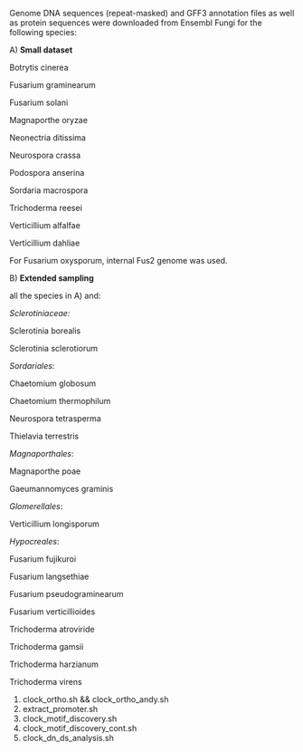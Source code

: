 Genome DNA sequences (repeat-masked) and GFF3 annotation files as well as protein sequences were downloaded from Ensembl Fungi for the following species:

A) **Small dataset**

Botrytis cinerea

Fusarium graminearum

Fusarium solani

Magnaporthe oryzae

Neonectria ditissima

Neurospora crassa

Podospora anserina

Sordaria macrospora

Trichoderma reesei

Verticillium alfalfae

Verticillium dahliae

For Fusarium oxysporum, internal Fus2 genome was used.




B) **Extended sampling**

all the species in A) and:

*Sclerotiniaceae:*

Sclerotinia borealis

Sclerotinia sclerotiorum


*Sordariales*:

Chaetomium globosum

Chaetomium thermophilum

Neurospora tetrasperma

Thielavia terrestris

*Magnaporthales*:

Magnaporthe poae

Gaeumannomyces graminis


*Glomerellales*:

Verticillium longisporum


*Hypocreales*:

Fusarium fujikuroi

Fusarium langsethiae

Fusarium pseudograminearum

Fusarium verticillioides

Trichoderma atroviride

Trichoderma gamsii

Trichoderma harzianum

Trichoderma virens


1) clock_ortho.sh && clock_ortho_andy.sh
2) extract_promoter.sh
3) clock_motif_discovery.sh
4) clock_motif_discovery_cont.sh
5) clock_dn_ds_analysis.sh
